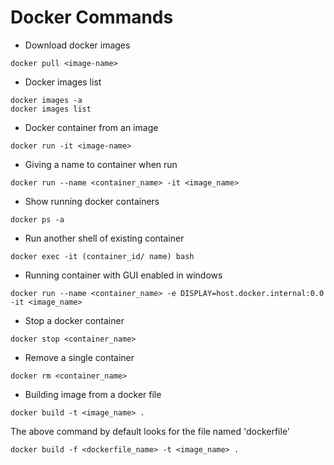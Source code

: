 # Docker Commands

- Download docker images
```
docker pull <image-name>
```
- Docker images list
```
docker images -a 
docker images list
```
- Docker container from an image
```
docker run -it <image-name>
```
- Giving a name to container when run
```
docker run --name <container_name> -it <image_name>
```
- Show running docker containers
```
docker ps -a
```
- Run another shell of existing container
```
docker exec -it (container_id/ name) bash
```
- Running container with  GUI enabled in windows
```
docker run --name <container_name> -e DISPLAY=host.docker.internal:0.0 -it <image_name>
```
- Stop a docker container
```
docker stop <container_name>
```
- Remove a single container
```
docker rm <container_name>
```
- Building image from a docker file
```
docker build -t <image_name> .
```
The above command by default looks for the file named 'dockerfile'
```
docker build -f <dockerfile_name> -t <image_name> .
```
